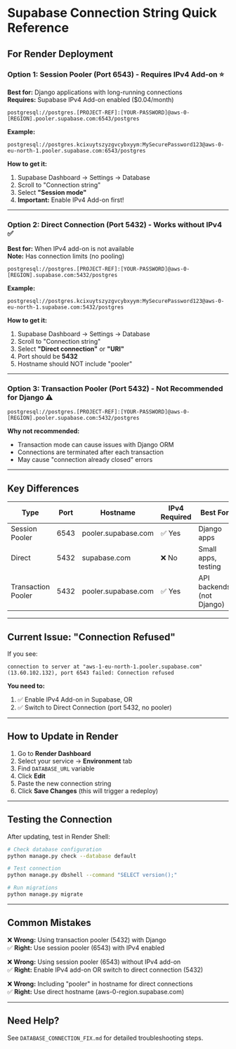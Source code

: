 # Supabase Connection String Quick Reference

## For Render Deployment

### Option 1: Session Pooler (Port 6543) - Requires IPv4 Add-on ⭐

**Best for:** Django applications with long-running connections  
**Requires:** Supabase IPv4 Add-on enabled ($0.04/month)

```
postgresql://postgres.[PROJECT-REF]:[YOUR-PASSWORD]@aws-0-[REGION].pooler.supabase.com:6543/postgres
```

**Example:**
```
postgresql://postgres.kcixuytszyzgvcybxyym:MySecurePassword123@aws-0-eu-north-1.pooler.supabase.com:6543/postgres
```

**How to get it:**
1. Supabase Dashboard → Settings → Database
2. Scroll to "Connection string"
3. Select **"Session mode"**
4. **Important:** Enable IPv4 Add-on first!

---

### Option 2: Direct Connection (Port 5432) - Works without IPv4 ✅

**Best for:** When IPv4 add-on is not available  
**Note:** Has connection limits (no pooling)

```
postgresql://postgres.[PROJECT-REF]:[YOUR-PASSWORD]@aws-0-[REGION].supabase.com:5432/postgres
```

**Example:**
```
postgresql://postgres.kcixuytszyzgvcybxyym:MySecurePassword123@aws-0-eu-north-1.supabase.com:5432/postgres
```

**How to get it:**
1. Supabase Dashboard → Settings → Database
2. Scroll to "Connection string"
3. Select **"Direct connection"** or **"URI"**
4. Port should be **5432**
5. Hostname should NOT include "pooler"

---

### Option 3: Transaction Pooler (Port 5432) - Not Recommended for Django ⚠️

```
postgresql://postgres.[PROJECT-REF]:[YOUR-PASSWORD]@aws-0-[REGION].pooler.supabase.com:5432/postgres
```

**Why not recommended:**
- Transaction mode can cause issues with Django ORM
- Connections are terminated after each transaction
- May cause "connection already closed" errors

---

## Key Differences

| Type | Port | Hostname | IPv4 Required | Best For |
|------|------|----------|---------------|----------|
| Session Pooler | 6543 | pooler.supabase.com | ✅ Yes | Django apps |
| Direct | 5432 | supabase.com | ❌ No | Small apps, testing |
| Transaction Pooler | 5432 | pooler.supabase.com | ✅ Yes | API backends (not Django) |

---

## Current Issue: "Connection Refused"

If you see:
```
connection to server at "aws-1-eu-north-1.pooler.supabase.com" (13.60.102.132), port 6543 failed: Connection refused
```

**You need to:**
1. ✅ Enable IPv4 Add-on in Supabase, OR
2. ✅ Switch to Direct Connection (port 5432, no pooler)

---

## How to Update in Render

1. Go to **Render Dashboard**
2. Select your service → **Environment** tab
3. Find `DATABASE_URL` variable
4. Click **Edit**
5. Paste the new connection string
6. Click **Save Changes** (this will trigger a redeploy)

---

## Testing the Connection

After updating, test in Render Shell:

```bash
# Check database configuration
python manage.py check --database default

# Test connection
python manage.py dbshell --command "SELECT version();"

# Run migrations
python manage.py migrate
```

---

## Common Mistakes

❌ **Wrong:** Using transaction pooler (5432) with Django  
✅ **Right:** Use session pooler (6543) with IPv4 enabled

❌ **Wrong:** Using session pooler (6543) without IPv4 add-on  
✅ **Right:** Enable IPv4 add-on OR switch to direct connection (5432)

❌ **Wrong:** Including "pooler" in hostname for direct connections  
✅ **Right:** Use direct hostname (aws-0-region.supabase.com)

---

## Need Help?

See `DATABASE_CONNECTION_FIX.md` for detailed troubleshooting steps.
